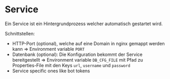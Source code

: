 # Service
Ein Service ist ein Hintergrundprozess welcher automatisch gestartet wird.

Schnittstellen:
* HTTP-Port (optional), welche auf eine Domain in nginx gemappt werden kann => Environment variable `PORT`
* Datenbank (optional): Die Konfiguration bekommt der Service bereitgestellt => Environment variable `DB_CFG_FILE` mit Pfad zu Properties-File mit den Keys `url`, `username` und `password`
* Service specific ones like bot tokens

